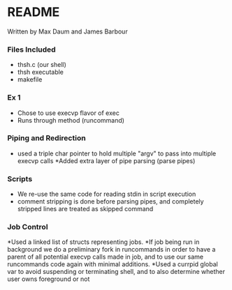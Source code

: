 # README #

Written by Max Daum and James Barbour

### Files Included ###
* thsh.c (our shell)
* thsh executable
* makefile

### Ex 1 ###

* Chose to use execvp flavor of exec
* Runs through method (runcommand)

### Piping and Redirection ###

* used a triple char pointer to hold multiple "argv" to pass into multiple execvp calls
*Added extra layer of pipe parsing (parse pipes)

### Scripts ###
* We re-use the same code for reading stdin in script execution
* comment stripping is done before parsing pipes, and completely stripped lines are treated as skipped command

### Job Control ###
*Used a linked list of structs representing jobs.
*If job being run in background we do a preliminary fork in runcommands in order to have a parent of all potential execvp calls made in job, and to use our same runcommands code again with minimal additions.
*Used a currpid global var to avoid suspending or terminating shell, and to also determine whether user owns foreground or not
